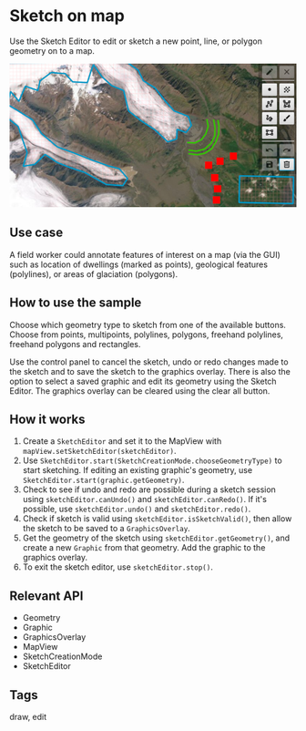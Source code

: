 # Sketch on map

Use the Sketch Editor to edit or sketch a new point, line, or polygon geometry on to a map.

![Image of sketch on map](SketchOnMap.png)

## Use case

A field worker could annotate features of interest on a map (via the GUI) such as location of dwellings (marked as points), geological features (polylines), or areas of glaciation (polygons).

## How to use the sample

Choose which geometry type to sketch from one of the available buttons. Choose from points, multipoints, polylines, polygons, freehand polylines, freehand polygons and rectangles.

Use the control panel to cancel the sketch, undo or redo changes made to the sketch and to save the sketch to the graphics overlay. There is also the option to select a saved graphic and edit its geometry using the Sketch Editor. The graphics overlay can be cleared using the clear all button.

## How it works

1. Create a `SketchEditor` and set it to the MapView with `mapView.setSketchEditor(sketchEditor)`.
2. Use `SketchEditor.start(SketchCreationMode.chooseGeometryType)` to start sketching. If editing an existing graphic's geometry, use `SketchEditor.start(graphic.getGeometry)`.
3. Check to see if undo and redo are possible during a sketch session using `sketchEditor.canUndo()` and `sketchEditor.canRedo()`. If it's possible, use `sketchEditor.undo()` and `sketchEditor.redo()`.
4. Check if sketch is valid using `sketchEditor.isSketchValid()`, then allow the sketch to be saved to a `GraphicsOverlay`.
5. Get the geometry of the sketch using `sketchEditor.getGeometry()`, and create a new `Graphic` from that geometry. Add the graphic to the graphics overlay.
6. To exit the sketch editor, use `sketchEditor.stop()`.

## Relevant API

* Geometry
* Graphic
* GraphicsOverlay
* MapView
* SketchCreationMode
* SketchEditor

## Tags

draw, edit
